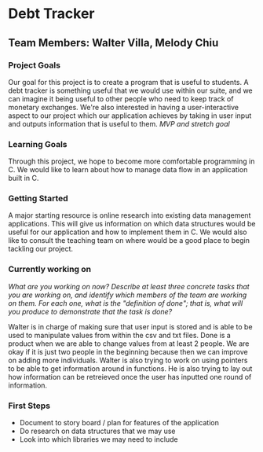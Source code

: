# Debt Tracker <br>
## Team Members: Walter Villa, Melody Chiu

### Project Goals <br>
Our goal for this project is to create a program that is useful to students. A debt tracker is something useful that we would use within our suite, and we can imagine it being useful to other people who need to keep track of monetary exchanges. We're also interested in having a user-interactive aspect to our project which our application achieves by taking in user input and outputs information that is useful to them.
*MVP and stretch goal*

### Learning Goals <br>
Through this project, we hope to become more comfortable programming in C. We would like to learn about how to manage data flow in an application built in C.

### Getting Started <br>
A major starting resource is online research into existing data management applications. This will give us information on which data structures would be useful for our application and how to implement them in C. We would also like to consult the teaching team on where would be a good place to begin tackling our project.

### Currently working on <br>

*What are you working on now?  Describe at least three concrete tasks that you are working on, and identify which members of the team are working on them.  For each one, what is the "definition of done"; that is, what will you produce to demonstrate that the task is done?*

Walter is in charge of making sure that user input is stored and is able to be used to manipulate values from within the csv and txt files. Done is a product when we are able to change values from at least 2 people. We are okay if it is just two people in the beginning because then we can improve on adding more individuals. Walter is also trying to work on using pointers to be able to get information around in functions. He is also trying to lay out how information can be retreieved once the user has inputted one round of information.


### First Steps <br>
* Document to story board / plan for features of the application
* Do research on data structures that we may use
* Look into which libraries we may need to include
